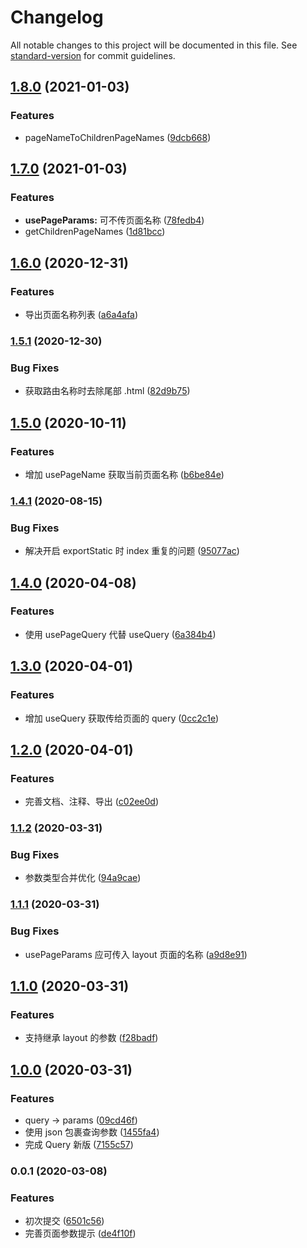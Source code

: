 # Changelog

All notable changes to this project will be documented in this file. See [standard-version](https://github.com/conventional-changelog/standard-version) for commit guidelines.

## [1.8.0](https://github.com/fjc0k/umi-plugin-router-plus/compare/v1.7.0...v1.8.0) (2021-01-03)

### Features

- pageNameToChildrenPageNames ([9dcb668](https://github.com/fjc0k/umi-plugin-router-plus/commit/9dcb66808b24e84b1e3063c03805df7a3dc04282))

## [1.7.0](https://github.com/fjc0k/umi-plugin-router-plus/compare/v1.6.0...v1.7.0) (2021-01-03)

### Features

- **usePageParams:** 可不传页面名称 ([78fedb4](https://github.com/fjc0k/umi-plugin-router-plus/commit/78fedb403fabe5a460917f485ee9c4f6ad86e872))
- getChildrenPageNames ([1d81bcc](https://github.com/fjc0k/umi-plugin-router-plus/commit/1d81bccd2f3b83d6ae807abdb13383f1a28ec673))

## [1.6.0](https://github.com/fjc0k/umi-plugin-router-plus/compare/v1.5.1...v1.6.0) (2020-12-31)

### Features

- 导出页面名称列表 ([a6a4afa](https://github.com/fjc0k/umi-plugin-router-plus/commit/a6a4afa9aced5371fa4ae2fecc36b54740dc8961))

### [1.5.1](https://github.com/fjc0k/umi-plugin-router-plus/compare/v1.5.0...v1.5.1) (2020-12-30)

### Bug Fixes

- 获取路由名称时去除尾部 .html ([82d9b75](https://github.com/fjc0k/umi-plugin-router-plus/commit/82d9b7528d11cf1ea336b6d5c2be6f9cde1ff494))

## [1.5.0](https://github.com/fjc0k/umi-plugin-router-plus/compare/v1.4.1...v1.5.0) (2020-10-11)

### Features

- 增加 usePageName 获取当前页面名称 ([b6be84e](https://github.com/fjc0k/umi-plugin-router-plus/commit/b6be84e1f1036c643de1a0ddd630dd82f19ca62d))

### [1.4.1](https://github.com/fjc0k/umi-plugin-router-plus/compare/v1.4.0...v1.4.1) (2020-08-15)

### Bug Fixes

- 解决开启 exportStatic 时 index 重复的问题 ([95077ac](https://github.com/fjc0k/umi-plugin-router-plus/commit/95077ac5ea0e95c7b0d8a0845e678fdbb75b7641))

## [1.4.0](https://github.com/fjc0k/umi-plugin-router-plus/compare/v1.3.0...v1.4.0) (2020-04-08)

### Features

- 使用 usePageQuery 代替 useQuery ([6a384b4](https://github.com/fjc0k/umi-plugin-router-plus/commit/6a384b48f2932ca070da863850ad8af674b8be82))

## [1.3.0](https://github.com/fjc0k/umi-plugin-router-plus/compare/v1.2.0...v1.3.0) (2020-04-01)

### Features

- 增加 useQuery 获取传给页面的 query ([0cc2c1e](https://github.com/fjc0k/umi-plugin-router-plus/commit/0cc2c1e50931cd66c6f4d38dc87ed74b4c412235))

## [1.2.0](https://github.com/fjc0k/umi-plugin-router-plus/compare/v1.1.2...v1.2.0) (2020-04-01)

### Features

- 完善文档、注释、导出 ([c02ee0d](https://github.com/fjc0k/umi-plugin-router-plus/commit/c02ee0dedd1a9228525a752cc57e65810c7ebf71))

### [1.1.2](https://github.com/fjc0k/umi-plugin-router-plus/compare/v1.1.1...v1.1.2) (2020-03-31)

### Bug Fixes

- 参数类型合并优化 ([94a9cae](https://github.com/fjc0k/umi-plugin-router-plus/commit/94a9caedf4020f7135742df13c5435cd3e443ec5))

### [1.1.1](https://github.com/fjc0k/umi-plugin-router-plus/compare/v1.1.0...v1.1.1) (2020-03-31)

### Bug Fixes

- usePageParams 应可传入 layout 页面的名称 ([a9d8e91](https://github.com/fjc0k/umi-plugin-router-plus/commit/a9d8e9135bbddd56122ea83859e47255d419400f))

## [1.1.0](https://github.com/fjc0k/umi-plugin-router-plus/compare/v1.0.0...v1.1.0) (2020-03-31)

### Features

- 支持继承 layout 的参数 ([f28badf](https://github.com/fjc0k/umi-plugin-router-plus/commit/f28badf7a971383ebba84e16198bd5968dc1a892))

## [1.0.0](https://github.com/fjc0k/umi-plugin-router-plus/compare/v0.0.1...v1.0.0) (2020-03-31)

### Features

- query -> params ([09cd46f](https://github.com/fjc0k/umi-plugin-router-plus/commit/09cd46f78711a758f1f3d952c1e67c0b18542b41))
- 使用 json 包裹查询参数 ([1455fa4](https://github.com/fjc0k/umi-plugin-router-plus/commit/1455fa452ef6c299c9745ee293fddbdc1d54bfa8))
- 完成 Query 新版 ([7155c57](https://github.com/fjc0k/umi-plugin-router-plus/commit/7155c575af212c6885e6a02d08650a711d12dbaa))

### 0.0.1 (2020-03-08)

### Features

- 初次提交 ([6501c56](https://github.com/fjc0k/umi-plugin-router-plus/commit/6501c56039e7ed0e1c65ccd31207e73f2f29d3b3))
- 完善页面参数提示 ([de4f10f](https://github.com/fjc0k/umi-plugin-router-plus/commit/de4f10fe18d2dac085cc9253b620ce5cf3088264))

